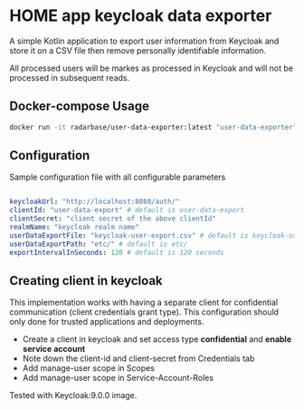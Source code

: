 # HOME app keycloak data exporter

A simple Kotlin application to export user information from Keycloak and store it on a CSV file then remove personally identifiable information.

All processed users will be markes as processed in Keycloak and will not be processed in subsequent reads. 


## Docker-compose Usage 
```bash
docker run -it radarbase/user-data-exporter:latest "user-data-exporter" "path/to/data-export-config.yml"
```
## Configuration
Sample configuration file with all configurable parameters
```yaml

keycloakUrl: "http://localhost:8080/auth/"
clientId: "user-data-export" # default is user-data-export
clientSecret: "client secret of the above clientId"
realmName: "keycloak realm name"
userDataExportFile: "keycloak-user-export.csv" # default is keycloak-user-export.csv
userDataExportPath: "etc/" # default is etc/
exportIntervalInSeconds: 120 # default is 120 seconds
```

## Creating client in keycloak
This implementation works with having a separate client for confidential communication (client credentials grant type).
This configuration should only done for trusted applications and deployments.

- Create a client in keycloak and set access type **confidential** and **enable service account**
- Note down the client-id and client-secret from Credentials tab
- Add manage-user scope in Scopes
- Add manage-user scope in Service-Account-Roles


Tested with Keycloak:9.0.0 image. 
